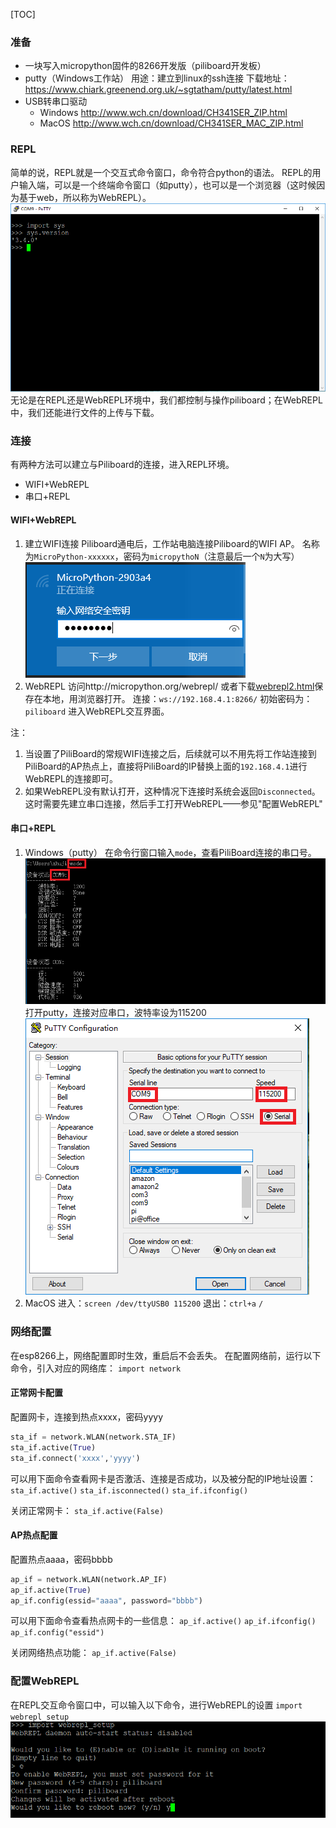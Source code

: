 [TOC]
### 准备
- 一块写入micropython固件的8266开发版（piliboard开发板）
- putty（Windows工作站）
用途：建立到linux的ssh连接
下载地址：https://www.chiark.greenend.org.uk/~sgtatham/putty/latest.html
- USB转串口驱动
  - Windows
http://www.wch.cn/download/CH341SER_ZIP.html
  - MacOS
http://www.wch.cn/download/CH341SER_MAC_ZIP.html

### REPL
简单的说，REPL就是一个交互式命令窗口，命令符合python的语法。
REPL的用户输入端，可以是一个终端命令窗口（如putty），也可以是一个浏览器（这时候因为基于web，所以称为WebREPL）。
![REPL](images/REPL.PNG)
无论是在REPL还是WebREPL环境中，我们都控制与操作piliboard；在WebREPL中，我们还能进行文件的上传与下载。

### 连接
有两种方法可以建立与Piliboard的连接，进入REPL环境。
- WIFI+WebREPL
- 串口+REPL

#### WIFI+WebREPL
1. 建立WIFI连接
Piliboard通电后，工作站电脑连接Piliboard的WIFI AP。
名称为`MicroPython-xxxxxx`，密码为`micropythoN`（注意最后一个`N`为大写）
![网络AP连接](images/wifi_ap.PNG)
2. WebREPL
访问http://micropython.org/webrepl/
或者下载[webrepl2.html](https://raw.githubusercontent.com/zhujisheng/piliboard/master/webrepl2.html)保存在本地，用浏览器打开。
连接：`ws://192.168.4.1:8266/`
初始密码为：`piliboard`
进入WebREPL交互界面。

注：
1. 当设置了PiliBoard的常规WIFI连接之后，后续就可以不用先将工作站连接到PiliBoard的AP热点上，直接将PiliBoard的IP替换上面的`192.168.4.1`进行WebREPL的连接即可。
2. 如果WebREPL没有默认打开，这种情况下连接时系统会返回`Disconnected`。这时需要先建立串口连接，然后手工打开WebREPL——参见"配置WebREPL"

#### 串口+REPL
1. Windows（putty）
在命令行窗口输入`mode`，查看PiliBoard连接的串口号。
![mode命令](images/mode.PNG)
打开putty，连接对应串口，波特率设为115200
![putty](images/putty.PNG)
2. MacOS
进入：`screen /dev/ttyUSB0 115200`
退出：`ctrl+a` `/`

### 网络配置
在esp8266上，网络配置即时生效，重启后不会丢失。
在配置网络前，运行以下命令，引入对应的网络库：
`import network`

#### 正常网卡配置
配置网卡，连接到热点xxxx，密码yyyy
```python
sta_if = network.WLAN(network.STA_IF)
sta_if.active(True)
sta_if.connect('xxxx','yyyy')
```
可以用下面命令查看网卡是否激活、连接是否成功，以及被分配的IP地址设置：
`sta_if.active()`
`sta_if.isconnected()`
`sta_if.ifconfig()`

关闭正常网卡：
`sta_if.active(False)`

#### AP热点配置
配置热点aaaa，密码bbbb
```python
ap_if = network.WLAN(network.AP_IF)
ap_if.active(True)
ap_if.config(essid="aaaa", password="bbbb")
```
可以用下面命令查看热点网卡的一些信息：
`ap_if.active()`
`ap_if.ifconfig()`
`ap_if.config("essid")`

关闭网络热点功能：
`ap_if.active(False)`

### 配置WebREPL
在REPL交互命令窗口中，可以输入以下命令，进行WebREPL的设置
`import webrepl_setup`
![webrepl_setup](images/webrepl_setup.PNG)
